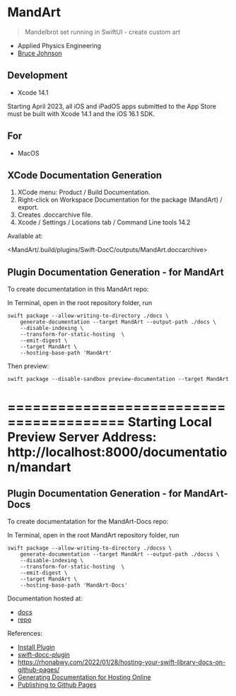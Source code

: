 # MandArt

> Mandelbrot set running in SwiftUI - create custom art

- Applied Physics Engineering
- [Bruce Johnson](https://github.com/bruceranger)

## Development

- Xcode 14.1

Starting April 2023, 
all iOS and iPadOS apps submitted to the App Store 
must be built with Xcode 14.1 and the iOS 16.1 SDK.

## For

- MacOS

## XCode Documentation Generation

1. XCode menu: Product / Build Documentation. 
1. Right-click on Workspace Documentation for the package (MandArt) / export.
1. Creates .doccarchive file. 
1. Xcode / Settings / Locations tab / Command Line tools 14.2

Available at: 

<MandArt/.build/plugins/Swift-DocC/outputs/MandArt.doccarchive>

## Plugin Documentation Generation - for MandArt

To create documentatation in this MandArt repo:

In Terminal, open in the root repository folder, run

```
swift package --allow-writing-to-directory ./docs \
    generate-documentation --target MandArt --output-path ./docs \
    --disable-indexing \
    --transform-for-static-hosting  \
    --emit-digest \
    --target MandArt \
    --hosting-base-path 'MandArt'
```

Then preview:

```
swift package --disable-sandbox preview-documentation --target MandArt
```

========================================
Starting Local Preview Server
	 Address: http://localhost:8000/documentation/mandart
========================================

## Plugin Documentation Generation - for MandArt-Docs

To create documentatation for the MandArt-Docs repo:

In Terminal, open in the root MandArt repository folder, run

```
swift package --allow-writing-to-directory ./docss \
    generate-documentation --target MandArt --output-path ./docss \
    --disable-indexing \
    --transform-for-static-hosting  \
    --emit-digest \
    --target MandArt \
    --hosting-base-path 'MandArt-Docs'
```


Documentation hosted at:

- [docs](https://denisecase.github.io/MandArt-Docs/documentation/mandart/)
- [repo](https://github.com/denisecase/MandArt-Docs)


References:

- [Install Plugin](https://apple.github.io/swift-docc-plugin/documentation/swiftdoccplugin)
- [swift-docc-plugin](https://github.com/apple/swift-docc-plugin)
- <https://rhonabwy.com/2022/01/28/hosting-your-swift-library-docs-on-github-pages/>
- [Generating Documentation for Hosting Online](https://apple.github.io/swift-docc-plugin/documentation/swiftdoccplugin/generating-documentation-for-hosting-online/)
- [Publishing to Github Pages](https://apple.github.io/swift-docc-plugin/documentation/swiftdoccplugin/publishing-to-github-pages/)
